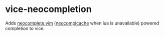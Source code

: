 # vice-neocompletion

Adds [neocomplete.vim][neocomplete] ([neocomplcache][neocomplcache] when lua is
unavailable) powered completion to vice.

[neocomplete]:   https://github.com/Shougo/neocomplete.vim
[neocomplcache]: https://github.com/Shougo/neocomplcache

